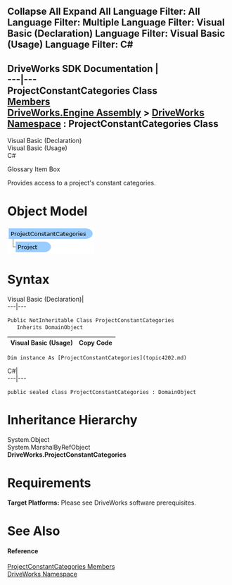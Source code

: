 Collapse All Expand All Language Filter: All  Language Filter: Multiple  Language Filter: Visual Basic (Declaration) Language Filter: Visual Basic (Usage) Language Filter: C#  
---  
DriveWorks SDK Documentation  |   
---|---  
ProjectConstantCategories Class   
[Members](topic4203.md)   
[DriveWorks.Engine Assembly](topic2156.md) > [DriveWorks Namespace](topic2159.md) : ProjectConstantCategories Class  
---  
  
Visual Basic (Declaration)    
Visual Basic (Usage)    
C# 

Glossary Item Box

Provides access to a project's constant categories. 

# Object Model

![](dotnetdiagramimages/image199.png)

# Syntax

Visual Basic (Declaration)|   
---|---  
      
    
    Public NotInheritable Class ProjectConstantCategories 
       Inherits DomainObject  
  
Visual Basic (Usage)| Copy Code  
---|---  
      
    
    Dim instance As [ProjectConstantCategories](topic4202.md)  
  
C#|   
---|---  
      
    
    public sealed class ProjectConstantCategories : DomainObject   
  
# Inheritance Hierarchy

System.Object  
System.MarshalByRefObject  
**DriveWorks.ProjectConstantCategories**  


# Requirements

**Target Platforms:** Please see DriveWorks software prerequisites.

# See Also

#### Reference

[ProjectConstantCategories Members](topic4203.md)   
[DriveWorks Namespace](topic2159.md)


